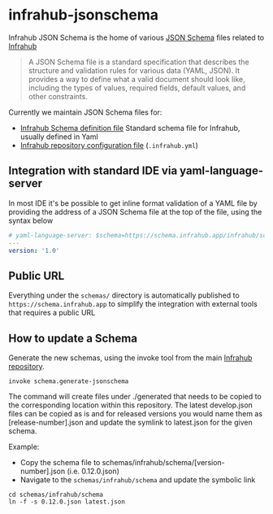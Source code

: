 # infrahub-jsonschema

Infrahub JSON Schema is the home of various [JSON Schema](https://json-schema.org/) files related to [Infrahub](https://github.com/opsmill/infrahub)

> A JSON Schema file is a standard specification that describes the structure and validation rules for various data (YAML, JSON). It provides a way to define what a valid document should look like, including the types of values, required fields, default values, and other constraints.

Currently we maintain JSON Schema files for:
- [Infrahub Schema definition file](https://docs.infrahub.app/topics/schema) Standard schema file for Infrahub, usually defined in Yaml
- [Infrahub repository configuration file](https://docs.infrahub.app/topics/infrahub-yml) (`.infrahub.yml`)


## Integration with standard IDE via yaml-language-server

In most IDE it's be possible to get inline format validation of a YAML file by providing the address of a JSON Schema file at the top of the file, using the syntax below

```yaml
# yaml-language-server: $schema=https://schema.infrahub.app/infrahub/schema/latest.json
---
version: '1.0'
```

## Public URL

Everything under the `schemas/` directory is automatically published to `https://schema.infrahub.app` to simplify the integration with external tools that requires a public URL

## How to update a Schema

Generate the new schemas, using the invoke tool from the main [Infrahub repository](https://github.com/opsmill/infrahub).
```
invoke schema.generate-jsonschema
```

The command will create files under ./generated that needs to be copied to the corresponding location within this repository. The latest develop.json files can be copied as is and for released versions you would name them as [release-number].json and update the symlink to latest.json for the given schema.

Example:

- Copy the schema file to schemas/infrahub/schema/[version-number].json (i.e. 0.12.0.json)
- Navigate to the `schemas/infrahub/schema` and update the symbolic link

```
cd schemas/infrahub/schema
ln -f -s 0.12.0.json latest.json
```
